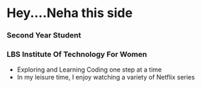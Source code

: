 # Hey....Neha this side

### Second Year Student
### LBS Institute Of Technology For Women

- Exploring and Learning Coding one step at a time
- In my leisure time, I enjoy watching a variety of Netflix series